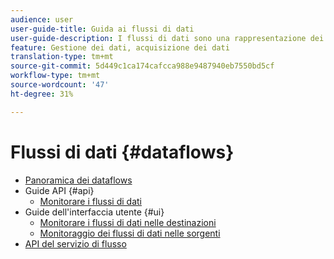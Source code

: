 ```yaml
---
audience: user
user-guide-title: Guida ai flussi di dati
user-guide-description: I flussi di dati sono una rappresentazione dei processi di dati che consentono di spostare i dati in Platform.
feature: Gestione dei dati, acquisizione dei dati
translation-type: tm+mt
source-git-commit: 5d449c1ca174cafcca988e9487940eb7550bd5cf
workflow-type: tm+mt
source-wordcount: '47'
ht-degree: 31%

---
```



# Flussi di dati {#dataflows}

- [Panoramica dei dataflows](./home.md)
- Guide API {#api}
   - [Monitorare i flussi di dati](./api/monitor.md)
- Guide dell&#39;interfaccia utente {#ui}
   - [Monitorare i flussi di dati nelle destinazioni](./ui/monitor-destinations.md)
   - [Monitoraggio dei flussi di dati nelle sorgenti](./ui/monitor-sources.md)
- [API del servizio di flusso](https://www.adobe.io/apis/experienceplatform/home/api-reference.html#!acpdr/swagger-specs/flow-service.yaml)